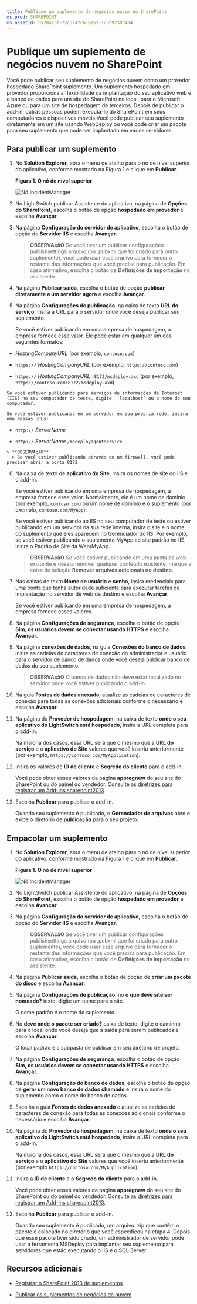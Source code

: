 ```yaml
---
title: Publique um suplemento de negócios nuvem no SharePoint
ms.prod: SHAREPOINT
ms.assetid: b528a23f-72c3-42cb-8265-1c5b9238d404
---
```



# Publique um suplemento de negócios nuvem no SharePoint
Você pode publicar seu suplemento de negócios nuvem como um provedor hospedado SharePoint suplemento. Um suplemento hospedado em provedor proporciona a flexibilidade da implantação do seu aplicativo web e o banco de dados para um site do SharePoint no local, para o Microsoft Azure ou para um site de hospedagem de terceiros. Depois de publicar o add-in, outras pessoas podem executá-lo do SharePoint em seus computadores e dispositivos móveis.Você pode publicar seu suplemento diretamente em um site usando WebDeploy ou você pode criar um pacote para seu suplemento que pode ser implantado em vários servidores.
## Para publicar um suplemento
<a name="publish"> </a>


1. No **Solution Explorer**, abra o menu de atalho para o nó de nível superior do aplicativo, conforme mostrado na Figura 1 e clique em **Publicar**.
    
   **Figura 1. O nó de nível superior**

  

     ![Nó IncidentManager](images/CBA_IM_18.PNG)
  

  

  
2. No LightSwitch publicar Assistente do aplicativo, na página de **Opções do SharePoint**, escolha o botão de opção **hospedado em provedor** e escolha **Avançar**.
    
  
3. Na página **Configuração do servidor de aplicativo**, escolha o botão de opção do **Servidor IIS** e escolha **Avançar**.
    
    > **OBSERVAçãO**
      > Se você tiver um publicar configurações publishsettings arquivo (ou .pubxml que foi criado para outro suplemento), você pode usar esse arquivo para fornecer o restante das informações que você precisa para publicação. Em caso afirmativo, escolha o botão de **Definições de importação** no assistente.
4. Na página **Publicar saída**, escolha o botão de opção **publicar diretamente a um servidor agora** e escolha **Avançar**.
    
  
5. Na página **Configurações de publicação**, na caixa de texto **URL do serviço**, insira a URL para o servidor onde você deseja publicar seu suplemento.
    
    Se você estiver publicando em uma empresa de hospedagem, a empresa fornece esse valor. Ele pode estar em qualquer um dos seguintes formatos:
    
  -  _HostingCompanyURL_ (por exemplo, `contoso.com`)
    
  
  -  `https://` _HostingCompanyURL_ (por exemplo, `https://contoso.com`)
    
  
  -  `https://` _HostingCompanyURL_ `:8172/msdeploy.axd` (por exemplo, `https://contoso.com:8172/msdeploy.axd`)
    
  

    Se você estiver publicando para serviços de informações da Internet (IIS) no seu computador de teste, digite  `localhost` ou o nome do seu computador.
    
    Se você estiver publicando em um servidor em sua própria rede, insira uma dessas URLs:
    
  -  `http://` _ServerName_
    
  
  -  `http://` _ServerName_ `/msdeployagentservice`
    
  

    > **OBSERVAçãO**
      > Se você estiver publicando através de um firewall, você pode precisar abrir a porta 8172.
6. Na caixa de texto de **aplicativo do Site**, insira os nomes de site do IIS e o add-in.
    
    Se você estiver publicando em uma empresa de hospedagem, a empresa fornece esse valor. Normalmente, ele é um nome de domínio (por exemplo,  `contoso.com`) ou um nome de domínio e o suplemento (por exemplo,  `contoso.com/MyApp`).
    
    Se você estiver publicando ao IIS no seu computador de teste ou estiver publicando em um servidor na sua rede interna, insira o site e o nome do suplemento que eles aparecem no Gerenciador do IIS. Por exemplo, se você estiver publicando o suplemento MyApp ao site padrão no IIS, insira o Padrão de Site da Web/MyApp.
    
    > **OBSERVAçãO**
      > Se você estiver publicando em uma pasta da web existente e deseja remover qualquer conteúdo existente, marque a caixa de seleção **Remover arquivos adicionais no destino**.
7. Nas caixas de texto **Nome de usuário** e **senha**, insira credenciais para uma conta que tenha autoridade suficiente para executar tarefas de implantação no servidor de web de destino e escolha **Avançar**.
    
    Se você estiver publicando em uma empresa de hospedagem, a empresa fornece esses valores.
    
  
8. Na página **Configurações de segurança**, escolha o botão de opção **Sim, os usuários devem se conectar usando HTTPS** e escolha **Avançar**.
    
  
9. Na página **conexões de dados**, na guia **Conexões do banco de dados**, insira as cadeias de caracteres de conexão do administrador e usuário para o servidor de banco de dados onde você deseja publicar banco de dados do seu suplemento.
    
    > **OBSERVAçãO**
      > O banco de dados não deve estar localizado no servidor onde você estiver publicando o add-in.
10. Na guia **Fontes de dados anexado**, atualize as cadeias de caracteres de conexão para todas as conexões adicionais conforme o necessário e escolha **Avançar**.
    
  
11. Na página do **Provedor de hospedagem**, na caixa de texto **onde o seu aplicativo do LightSwitch está hospedado**, insira a URL completa para o add-in.
    
    Na maioria dos casos, essa URL será que o mesmo que a **URL do serviço** e o **aplicativo do Site** valores que você inseriu anteriormente (por exemplo, `https://contoso.com/MyApplication`).
    
  
12. Insira os valores de **ID de cliente** e **Segredo do cliente** para o add-in.
    
    Você pode obter esses valores da página **appregnew** do seu site do SharePoint ou do painel do vendedor. Consulte as [diretrizes para registrar um Add-ins sharepoint2013](http://msdn.microsoft.com/en-us/library/office/jj687469%28v=office.15%29.aspx).
    
  
13. Escolha **Publicar** para publicar o add-in.
    
    Quando seu suplemento é publicado, o **Gerenciador de arquivos** abre e exibe o diretório de **publicação** para o seu projeto.
    
  

## Empacotar um suplemento
<a name="package"> </a>


1. No **Solution Explorer**, abra o menu de atalho para o nó de nível superior do aplicativo, conforme mostrado na Figura 1 e clique em **Publicar**.
    
   **Figura 1. O nó de nível superior**

  

     ![Nó IncidentManager](images/CBA_IM_18.PNG)
  

    
    
  
2. No LightSwitch publicar Assistente do aplicativo, na página de **Opções do SharePoint**, escolha o botão de opção **hospedado em provedor** e escolha **Avançar**.
    
  
3. Na página **Configuração do servidor de aplicativo**, escolha o botão de opção do **Servidor IIS** e escolha **Avançar**.
    
    > **OBSERVAçãO**
      > Se você tiver um publicar configurações publishsettings arquivo (ou .pubxml que foi criado para outro suplemento), você pode usar esse arquivo para fornecer o restante das informações que você precisa para publicação. Em caso afirmativo, escolha o botão de **Definições de importação** no assistente.
4. Na página **Publicar saída**, escolha o botão de opção de **criar um pacote do disco** e escolha **Avançar**.
    
  
5. Na página **Configurações de publicação**, no **o que deve site ser nomeado?** texto, digite um nome para o site.
    
    O nome padrão é o nome do suplemento.
    
  
6. No **deve onde o pacote ser criado?** caixa de texto, digite o caminho para o local onde você deseja que a saída para serem publicados e escolha **Avançar**.
    
    O local padrão é a subpasta de publicar em seu diretório de projeto.
    
  
7. Na página **Configurações de segurança**, escolha o botão de opção **Sim, os usuários devem se conectar usando HTTPS** e escolha **Avançar**.
    
  
8. Na página **Configuração do banco de dados**, escolha o botão de opção de **gerar um novo banco de dados chamado** e insira o nome do suplemento como o nome do banco de dados.
    
  
9. Escolha a guia **Fontes de dados anexado** e atualize as cadeias de caracteres de conexão para todas as conexões adicionais conforme o necessário e escolha **Avançar**.
    
  
10. Na página do **Provedor de hospedagem**, na caixa de texto **onde o seu aplicativo do LightSwitch está hospedado**, insira a URL completa para o add-in.
    
    Na maioria dos casos, essa URL será que o mesmo que a **URL do serviço** e o **aplicativo do Site** valores que você inseriu anteriormente (por exemplo `https://contoso.com/MyApplication`).
    
  
11. Insira a **ID de cliente** e o **Segredo do cliente** para o add-in.
    
    Você pode obter esses valores da página **appregnew** do seu site do SharePoint ou do painel do vendedor. Consulte as [diretrizes para registrar um Add-ins sharepoint2013](http://msdn.microsoft.com/en-us/library/office/jj687469%28v=office.15%29.aspx).
    
  
12. Escolha **Publicar** para publicar o add-in.
    
    Quando seu suplemento é publicado, um arquivo. zip que contém o pacote é colocado no diretório que você especificou na etapa 4. Depois que esse pacote tiver sido criado, um administrador de servidor pode usar a ferramenta MSDeploy para implantar seu suplemento para servidores que estão executando o IIS e o SQL Server.
    
  

## Recursos adicionais
<a name="bk_addresources"> </a>


-  [Registrar o SharePoint 2013 de suplementos](register-sharepoint-add-ins-2013.md)
    
  
-  [Publicar os suplementos de negócios de nuvem](publish-cloud-business-add-ins.md)
    
  

